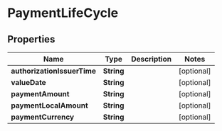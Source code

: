 

# PaymentLifeCycle


## Properties

| Name | Type | Description | Notes |
|------------ | ------------- | ------------- | -------------|
|**authorizationIssuerTime** | **String** |  |  [optional] |
|**valueDate** | **String** |  |  [optional] |
|**paymentAmount** | **String** |  |  [optional] |
|**paymentLocalAmount** | **String** |  |  [optional] |
|**paymentCurrency** | **String** |  |  [optional] |



